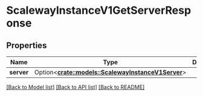 # ScalewayInstanceV1GetServerResponse

## Properties

Name | Type | Description | Notes
------------ | ------------- | ------------- | -------------
**server** | Option<[**crate::models::ScalewayInstanceV1Server**](scaleway.instance.v1.Server.md)> |  | [optional]

[[Back to Model list]](../README.md#documentation-for-models) [[Back to API list]](../README.md#documentation-for-api-endpoints) [[Back to README]](../README.md)


